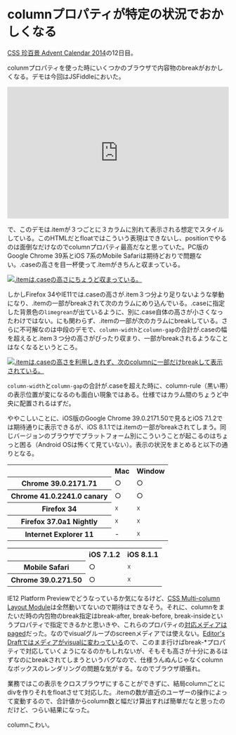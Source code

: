 # columnプロパティが特定の状況でおかしくなる

[CSS 珍百景 Advent Calendar 2014](http://www.adventar.org/calendars/341)の12日目。

colunmプロパティを使った時にいくつかのブラウザで内容物のbreakがおかしくなる。デモは今回はJSFiddleにおいた。

<iframe width="100%" height="300" src="http://jsfiddle.net/o_ti/pcr3pr14/6/embedded/result,html,css/" allowfullscreen="allowfullscreen" frameborder="0"></iframe>

で、このデモは.itemが３つごとに３カラムに別れて表示される想定でスタイルしている。このHTMLだとfloatではこういう表現はできないし、positionでやるのは面倒なだけなのでcolumnプロパティ最高だなと思っていた。PC版のGoogle Chrome 39系とiOS 7系のMobile Safariは期待どおりで問題ない。.caseの高さを目一杯使って.itemがきちんと収まっている。

[![.itemは.caseの高さにちょうど収まっている。](http://dskd.jp/img/column_inner_element_break_bug/yep.png)](http://dskd.jp/img/column_inner_element_break_bug/yep.png "期待通りの表示")

しかしFirefox 34やIE11では.caseの高さが.item３つ分より足りないような挙動になり、.itemの一部がbreakされて次のカラムにめり込んでいる。.caseに指定した背景色の`limegrean`が出ているように、別に.case自体の高さが小さくなったわけではない。にも関わらず、.itemの一部が次のカラムにbreakしている。さらに不可解なのは中段のデモで、`column-width`と`column-gap`の合計が.caseの幅を超えると.item３つ分の高さがぴったり収まり、一部がbreakされるようなことはなくなるというところ。

[![.itemは.caseの高さを利用しきれず、次のcolumnに一部だけbreakして表示されている。](http://dskd.jp/img/column_inner_element_break_bug/nope.png)](http://dskd.jp/img/column_inner_element_break_bug/nope.png "期待通りにいっていない表示")

`column-width`と`column-gap`の合計が.caseを超えた時に、column-rule（黒い帯）の表示位置が変になるのも面白い現象ではある。仕様ではカラム間のちょうど中央に配置されるはずだ。

ややこしいことに、iOS版のGoogle Chrome 39.0.2171.50で見るとiOS 7.1.2では期待通りに表示できるが、iOS 8.1.1では.itemの一部がbreakされてしまう。同じバージョンのブラウザでプラットフォーム別にこういうことが起こるのはちょっと困る（Android OSは怖くて見ていない）。表示の状況をまとめると以下の通りとなる。

<table>
  <tr>
      <td></td>
      <th>Mac</th>
      <th>Window</th>
  </tr>
  <tr>
      <th>Chrome 39.0.2171.71</th>
      <td>○</td>
      <td>○</td>
  </tr>
  <tr>
      <th>Chrome 41.0.2241.0 canary</th>
      <td>○</td>
      <td>○</td>
  </tr>
  <tr>
      <th>Firefox 34</th>
      <td>☓</td>
      <td>☓</td>
  </tr>
  <tr>
      <th>Firefox 37.0a1 Nightly</th>
      <td>☓</td>
      <td>☓</td>
  </tr>
  <tr>
      <th>Internet Explorer 11</th>
      <td>-</td>
      <td>☓</td>
  </tr>
</table>

<table>
  <tr>
      <td></td>
      <th>iOS 7.1.2</th>
      <th>iOS 8.1.1</th>
  </tr>
  <tr>
      <th>Mobile Safari</th>
      <td>○</td>
      <td>☓</td>
  </tr>
  <tr>
      <th>Chrome 39.0.271.50</th>
      <td>○</td>
      <td>☓</td>
  </tr>
</table>

IE12 Platform Previewでどうなっているか気になるけど、[CSS Multi-column Layout Module](http://www.w3.org/TR/css3-multicol/)は全然動いてないので期待はできなそう。それに、columnをまたいだ時の内包物のbreak指定はbreak-after, break-before, break-insideというプロパティで指定できるかと思いきや、これらのプロパティの[対応メディアはpaged](http://www.w3.org/TR/css3-multicol/#break-before-break-after-break-inside)だった。なのでvisualグループのscreenメディアでは使えない。[Editor's Draftではメディアがvisualに変わっている](http://dev.w3.org/csswg/css-multicol/#break-before-break-after-break-inside)ので、このまま行けばbreak-*プロパティで対応していくようになるのかもしれないが、そもそも高さが十分にあるはずなのにbreakされてしまうというバグなので、仕様うんぬんじゃなくcolumnなボックスのレンダリングの問題な気がする。なのでブラウザ頑張れ。

業務ではこの表示をクロスブラウザにすることができずに、結局columnごとにdivを作りそれをfloatさせて対応した。.itemの数が直近のユーザーの操作によって変動するので、合計値からcolumn数と幅だけ算出すれば簡単だなと思ったのだけど、つらい結果になった。

columnこわい。
